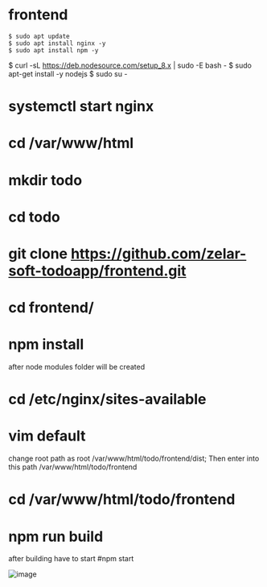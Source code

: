 # frontend
```
$ sudo apt update
$ sudo apt install nginx -y
$ sudo apt install npm -y
```
$  curl -sL https://deb.nodesource.com/setup_8.x | sudo -E bash -
$  sudo apt-get install -y nodejs
$ sudo su -
# systemctl start nginx
#  cd /var/www/html
# mkdir todo
# cd todo
# git clone https://github.com/zelar-soft-todoapp/frontend.git
# cd frontend/
# npm install
after  node modules folder will be created
# cd /etc/nginx/sites-available
# vim default  
change root path as root /var/www/html/todo/frontend/dist;
Then enter into this path /var/www/html/todo/frontend
# cd /var/www/html/todo/frontend
# npm run build
after building have to start 
#npm start

![image](https://user-images.githubusercontent.com/82602260/116800694-22bcc880-ab21-11eb-9c63-102be14d433d.png)
